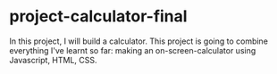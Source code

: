 # project-calculator-final

In this project, I will build a calculator. This project is going to combine everything I've learnt so far: making an on-screen-calculator using Javascript, HTML, CSS. 